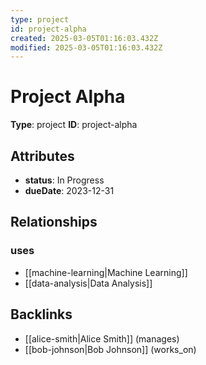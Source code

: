 ```yaml
---
type: project
id: project-alpha
created: 2025-03-05T01:16:03.432Z
modified: 2025-03-05T01:16:03.432Z
---
```


# Project Alpha

**Type**: project
**ID**: project-alpha

## Attributes

- **status**: In Progress
- **dueDate**: 2023-12-31

## Relationships

### uses

- [[machine-learning|Machine Learning]]
- [[data-analysis|Data Analysis]]

## Backlinks

- [[alice-smith|Alice Smith]] (manages)
- [[bob-johnson|Bob Johnson]] (works_on)

